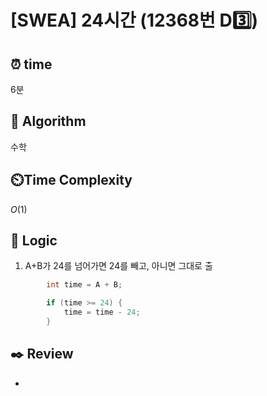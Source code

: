 # [SWEA] 24시간 (12368번 D3️⃣)

## ⏰  **time**

6분

## :pushpin: **Algorithm**

수학

## ⏲️**Time Complexity**

$O(1)$

## :round_pushpin: **Logic**
1. A+B가 24를 넘어가면 24를 빼고, 아니면 그대로 출
```cpp
		int time = A + B;

		if (time >= 24) {
			time = time - 24;
		}
```

## :black_nib: **Review**
- 
